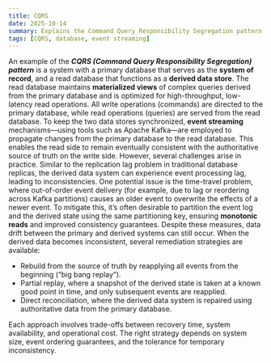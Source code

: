 ```yaml
---
title: CQRS
date: 2025-10-14
summary: Explains the Command Query Responsibility Segregation pattern and its practical challenges.
tags: [CQRS, database, event streaming]
---
```


An example of the ***CQRS (Command Query Responsibility Segregation) pattern*** is a system with a primary database that serves as the **system of record**, and a read database that functions as a **derived data store**. The read database maintains **materialized views** of complex queries derived from the primary database and is optimized for high-throughput, low-latency read operations.
All write operations (commands) are directed to the primary database, while read operations (queries) are served from the read database. To keep the two data stores synchronized, **event streaming** mechanisms—using tools such as Apache Kafka—are employed to propagate changes from the primary database to the read database. This enables the read side to remain eventually consistent with the authoritative source of truth on the write side.
However, several challenges arise in practice. Similar to the replication lag problem in traditional database replicas, the derived data system can experience event processing lag, leading to inconsistencies. One potential issue is the time-travel problem, where out-of-order event delivery (for example, due to lag or reordering across Kafka partitions) causes an older event to overwrite the effects of a newer event. To mitigate this, it’s often desirable to partition the event log and the derived state using the same partitioning key, ensuring **monotonic reads** and improved consistency guarantees.
Despite these measures, data drift between the primary and derived systems can still occur. When the derived data becomes inconsistent, several remediation strategies are available:

- Rebuild from the source of truth by reapplying all events from the beginning (“big bang replay”).
- Partial replay, where a snapshot of the derived state is taken at a known good point in time, and only subsequent events are reapplied.
- Direct reconciliation, where the derived data system is repaired using authoritative data from the primary database.

Each approach involves trade-offs between recovery time, system availability, and operational cost. The right strategy depends on system size, event ordering guarantees, and the tolerance for temporary inconsistency.


